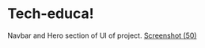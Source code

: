 # Tech-educa!
Navbar and Hero section of UI of project.
[Screenshot (50)](https://user-images.githubusercontent.com/107615912/205315729-bb3b00b6-f8a2-459b-8ce8-01a095633698.png)
